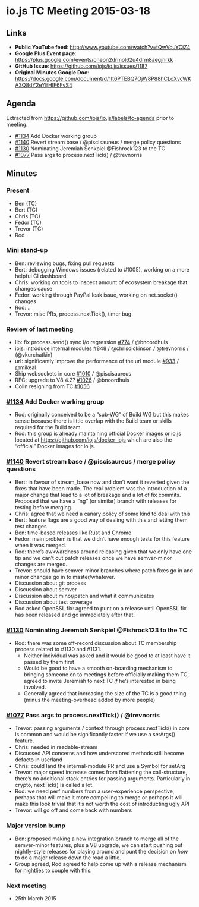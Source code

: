 # io.js TC Meeting 2015-03-18

## Links

* **Public YouTube feed**: http://www.youtube.com/watch?v=tQwVcuYCiZ4
* **Google Plus Event page**: https://plus.google.com/events/cneon2drmol62u4drm8aegjnrkk
* **GitHub Issue**: https://github.com/iojs/io.js/issues/1187
* **Original Minutes Google Doc**: https://docs.google.com/document/d/1It6PTEBQ7OjW8P88hCLoXvcWKA3Q8dY2eYEHIF6FvS4

## Agenda

Extracted from https://github.com/iojs/io.js/labels/tc-agenda prior to meeting.

* [#1134](https://github.com/iojs/io.js/pull/1134) Add Docker working group
* [#1140](https://github.com/iojs/io.js/pull/1140) Revert stream base / @piscisaureus / merge policy questions
* [#1130](https://github.com/iojs/io.js/pull/1130) Nominating Jeremiah Senkpiel @Fishrock123 to the TC
* [#1077](https://github.com/iojs/io.js/pull/1077) Pass args to process.nextTick() / @trevnorris

## Minutes

### Present

* Ben (TC)
* Bert (TC)
* Chris (TC)
* Fedor (TC)
* Trevor (TC)
* Rod

### Mini stand-up

* Ben: reviewing bugs, fixing pull requests
* Bert: debugging Windows issues (related to #1005), working on a more helpful CI dashboard
* Chris: working on tools to inspect amount of ecosystem breakage that changes cause
* Fedor: working through PayPal leak issue, working on net.socket() changes
* Rod: ..
* Trevor: misc PRs, process.nextTick(), timer bug

### Review of last meeting

* lib: fix process.send() sync i/o regression [#774](https://github.com/iojs/io.js/issues/774) / @bnoordhuis
* iojs: introduce internal modules [#848](https://github.com/iojs/io.js/issues/848) / @chrisdickinson / @trevnorris / (@vkurchatkin)
* url: significantly improve the performance of the url module [#933](https://github.com/iojs/io.js/issues/933) / @mikeal
* Ship websockets in core [#1010](https://github.com/iojs/io.js/issues/1010) / @piscisaureus
* RFC: upgrade to V8 4.2? [#1026](https://github.com/iojs/io.js/issues/1026) / @bnoordhuis
* Colin resigning from TC [#1056](https://github.com/iojs/io.js/pull/1056)

### [#1134](https://github.com/iojs/io.js/pull/1134) Add Docker working group

* Rod: originally conceived to be a “sub-WG” of Build WG but this makes sense because there is little overlap with the Build team or skills required for the Build team.
* Rod: this group is already maintaining official Docker images or io.js located at https://github.com/iojs/docker-iojs which are also the “official” Docker images for io.js.

### [#1140](https://github.com/iojs/io.js/pull/1140) Revert stream base / @piscisaureus / merge policy questions

* Bert: in favour of stream_base now and don’t want it reverted given the fixes that have been made. The real problem was the introduction of a major change that lead to a lot of breakage and a lot of fix commits. Proposed that we have a “ng” (or similar) branch with releases for testing before merging.
* Chris: agree that we need a canary policy of some kind to deal with this
* Bert: feature flags are a good way of dealing with this and letting them test changes
* Ben: time-based releases like Rust and Chrome
* Fedor: main problem is that we didn’t have enough tests for this feature when it was merged.
* Rod: there’s awkwardness around releasing given that we only have one tip and we can’t cut patch releases once we have semver-minor changes are merged.
* Trevor: should have semver-minor branches where patch fixes go in and minor changes go in to master/whatever.
* Discussion about git process
* Discussion about semver
* Discussion about minor/patch and what it communicates
* Discussion about test coverage
* Rod asked OpenSSL fix: agreed to punt on a release until OpenSSL fix has been released and go immediately after that.

### [#1130](https://github.com/iojs/io.js/pull/1130) Nominating Jeremiah Senkpiel @Fishrock123 to the TC

* Rod: there was some off-record discussion about TC membership process related to #1130 and #1131.
  - Neither individual was asked and it would be good to at least have it passed by them first
  - Would be good to have a smooth on-boarding mechanism to bringing someone on to meetings before officially making them TC, agreed to invite Jeremiah to next TC _if_ he’s interested in being involved.
  - Generally agreed that increasing the size of the TC is a good thing (minus the meeting-overhead added by more people)

### [#1077](https://github.com/iojs/io.js/pull/1077) Pass args to process.nextTick() / @trevnorris

* Trevor: passing arguments / context through process.nextTick() in core is common and would be significantly faster if we use a setArgs() feature.
* Chris: needed in readable-stream
* Discussed API concerns and how underscored methods still become defacto in userland
* Chris: could land the internal-module PR and use a Symbol for setArg
* Trevor: major speed increase comes from flattening the call-structure, there’s no additional stack entries for passing arguments. Particularly in crypto, nextTick() is called a lot.
* Rod: we need perf numbers from a user-experience perspective, perhaps that will make it more compelling to merge or perhaps it will make this look trivial that it’s not worth the cost of introducting ugly API
* Trevor: will go off and come back with numbers

### Major version bump

* Ben: proposed making a new integration branch to merge all of the semver-minor features, plus a V8 upgrade, we can start pushing out nightly-style releases for playing around and punt the decision on _how_ to do a major release down the road a little.
* Group agreed, Rod agreed to help come up with a release mechanism for nightlies to couple with this.

### Next meeting

* 25th March 2015

